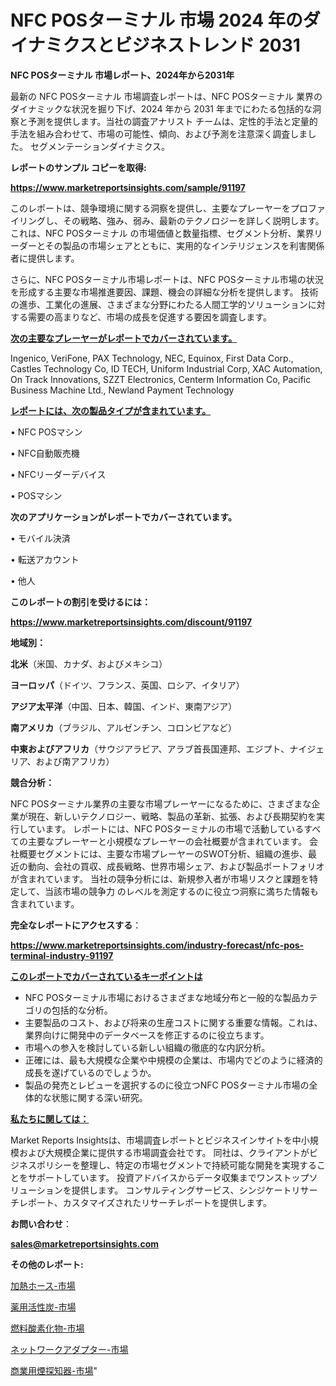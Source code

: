 # NFC POSターミナル 市場 2024 年のダイナミクスとビジネストレンド 2031

<strong>NFC POSターミナル 市場レポート、2024年から2031年</strong>

最新の NFC POSターミナル 市場調査レポートは、NFC POSターミナル 業界のダイナミックな状況を掘り下げ、2024 年から 2031 年までにわたる包括的な洞察と予測を提供します。当社の調査アナリスト チームは、定性的手法と定量的手法を組み合わせて、市場の可能性、傾向、および予測を注意深く調査しました。 セグメンテーションダイナミクス。



<strong>レポートのサンプル コピーを取得:</strong> <a href=https://www.marketreportsinsights.com/sample/91197>

<strong><u>https://www.marketreportsinsights.com/sample/91197</u></strong></a>

このレポートは、競争環境に関する洞察を提供し、主要なプレーヤーをプロファイリングし、その戦略、強み、弱み、最新のテクノロジーを詳しく説明します。 これは、NFC POSターミナル の市場価値と数量指標、セグメント分析、業界リーダーとその製品の市場シェアとともに、実用的なインテリジェンスを利害関係者に提供します。

さらに、NFC POSターミナル市場レポートは、NFC POSターミナル市場の状況を形成する主要な市場推進要因、課題、機会の詳細な分析を提供します。 技術の進歩、工業化の進展、さまざまな分野にわたる人間工学的ソリューションに対する需要の高まりなど、市場の成長を促進する要因を調査します。



<strong><u>次の主要なプレーヤーがレポートでカバーされています。</u></strong>

Ingenico, VeriFone, PAX Technology, NEC, Equinox, First Data Corp., Castles Technology Co, ID TECH, Uniform Industrial Corp, XAC Automation, On Track Innovations, SZZT Electronics, Centerm Information Co, Pacific Business Machine Ltd., Newland Payment Technology



<strong><u><b>レポートには、次の製品タイプが含まれています。</b></u></strong>

• NFC POSマシン

• NFC自動販売機

• NFCリーダーデバイス

• POSマシン



<strong><b>次のアプリケーションがレポートでカバーされています。</b></strong>

• モバイル決済

• 転送アカウント

• 他人



<strong><b>このレポートの割引を受けるには：</b></strong><a href=https://www.marketreportsinsights.com/discount/91197>

<strong><u>https://www.marketreportsinsights.com/discount/91197</u></strong></a>



<strong>地域別：</strong>



<strong>北米</strong>（米国、カナダ、およびメキシコ）



<strong>ヨーロッパ</strong>（ドイツ、フランス、英国、ロシア、イタリア）



<strong>アジア太平洋</strong>（中国、日本、韓国、インド、東南アジア）



<strong>南アメリカ</strong>（ブラジル、アルゼンチン、コロンビアなど）



<strong>中東およびアフリカ</strong>（サウジアラビア、アラブ首長国連邦、エジプト、ナイジェリア、および南アフリカ）



<strong>競合分析：</strong>

NFC POSターミナル業界の主要な市場プレーヤーになるために、さまざまな企業が現在、新しいテクノロジー、戦略、製品の革新、拡張、および長期契約を実行しています。 レポートには、NFC POSターミナルの市場で活動しているすべての主要なプレーヤーと小規模なプレーヤーの会社概要が含まれています。 会社概要セグメントには、主要な市場プレーヤーのSWOT分析、組織の進歩、最近の動向、会社の買収、成長戦略、世界市場シェア、および製品ポートフォリオが含まれています。 当社の競争分析には、新規参入者が市場リスクと課題を特定して、当該市場の競争力 のレベルを測定するのに役立つ洞察に満ちた情報も含まれています。



<strong>完全なレポートにアクセスする</strong>：

<a href=https://www.marketreportsinsights.com/industry-forecast/nfc-pos-terminal-industry-91197>

<strong><u>https://www.marketreportsinsights.com/industry-forecast/nfc-pos-terminal-industry-91197</u></strong></a>



<strong><u><b>このレポートでカバーされているキーポイントは</b></u></strong>
<ul>
  <li>NFC POSターミナル市場におけるさまざまな地域分布と一般的な製品カテゴリの包括的な分析。</li>
  <li>主要製品のコスト、および将来の生産コストに関する重要な情報。これは、業界向けに開発中のデータベースを修正するのに役立ちます。</li>
  <li>市場への参入を検討している新しい組織の徹底的な内訳分析。</li>
  <li>正確には、最も大規模な企業や中規模の企業は、市場内でどのように経済的成長を遂げているのでしょうか。</li>
  <li>製品の発売とレビューを選択するのに役立つNFC POSターミナル市場の全体的な状態に関する深い研究。</li>
</ul>


<strong><u><b>私たちに関しては：</b></u></strong>

Market Reports Insightsは、市場調査レポートとビジネスインサイトを中小規模および大規模企業に提供する市場調査会社です。 同社は、クライアントがビジネスポリシーを整理し、特定の市場セグメントで持続可能な開発を実現することをサポートしています。 投資アドバイスからデータ収集までワンストップソリューションを提供します。 コンサルティングサービス、シンジケートリサーチレポート、カスタマイズされたリサーチレポートを提供します。



<strong><b>お問い合わせ</b></strong>：

<a href=mailto:sales@marketreportsinsights.com>

<strong><u>sales@marketreportsinsights.com</u></strong></a>



<strong>その他のレポート:</strong>

<a href=https://www.linkedin.com/pulse/加熱ホース-市場-2023-総利益と主要ベンダー-2030-pr-news-hub-icj0f/>加熱ホース-市場</a>

<a href=https://www.linkedin.com/pulse/薬用活性炭-市場-2023-年のダイナミクスとビジネストレンド-2030-pr-news-hub-ytpnf/>薬用活性炭-市場</a>

<a href=https://www.linkedin.com/pulse/燃料酸素化物-市場-2023-swot-分析と成長率-2030-trend-tracking-toolbox-24-analysis-hukwf/>燃料酸素化物-市場</a>

<a href=https://www.linkedin.com/pulse/ネットワークアダプター-市場-2023-総利益と主要ベンダー-2030-qqaef/>ネットワークアダプター-市場</a>

<a href=https://www.linkedin.com/pulse/商業用煙探知器-市場-2023-推進要因と成長機会-2030-analytics-achievers-24-analysis-ajgvf/>商業用煙探知器-市場</a>"
